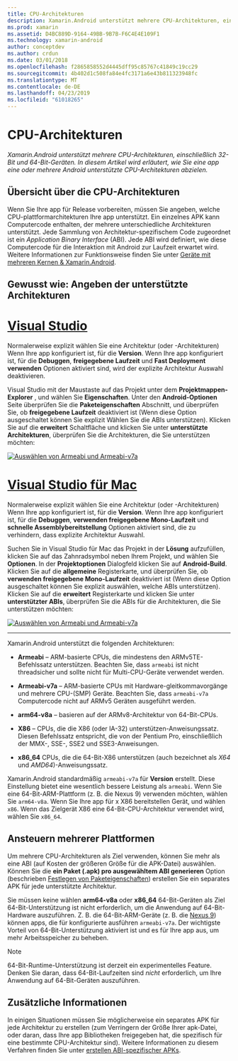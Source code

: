 ```yaml
---
title: CPU-Architekturen
description: Xamarin.Android unterstützt mehrere CPU-Architekturen, einschließlich 32-Bit und 64-Bit-Geräten. In diesem Artikel wird erläutert, wie Sie eine app eine oder mehrere Android unterstützte CPU-Architekturen abzielen.
ms.prod: xamarin
ms.assetid: D4BC889D-9164-49BB-9B7B-F6C4E4E109F1
ms.technology: xamarin-android
author: conceptdev
ms.author: crdun
ms.date: 03/01/2018
ms.openlocfilehash: f2865858552d4445dff95c85767c41849c19cc29
ms.sourcegitcommit: 4b402d1c508fa84e4fc3171a6e43b811323948fc
ms.translationtype: MT
ms.contentlocale: de-DE
ms.lasthandoff: 04/23/2019
ms.locfileid: "61018265"
---
```

# <a name="cpu-architectures"></a>CPU-Architekturen

_Xamarin.Android unterstützt mehrere CPU-Architekturen, einschließlich 32-Bit und 64-Bit-Geräten. In diesem Artikel wird erläutert, wie Sie eine app eine oder mehrere Android unterstützte CPU-Architekturen abzielen._

## <a name="cpu-architectures-overview"></a>Übersicht über die CPU-Architekturen

Wenn Sie Ihre app für Release vorbereiten, müssen Sie angeben, welche CPU-plattformarchitekturen Ihre app unterstützt. Ein einzelnes APK kann Computercode enthalten, der mehrere unterschiedliche Architekturen unterstützt. Jede Sammlung von Architektur-spezifischem Code zugeordnet ist ein *Application Binary Interface* (ABI). Jede ABI wird definiert, wie diese Computercode für die Interaktion mit Android zur Laufzeit erwartet wird.
Weitere Informationen zur Funktionsweise finden Sie unter [Geräte mit mehreren Kernen &amp; Xamarin.Android](~/android/deploy-test/multicore-devices.md).


## <a name="how-to-specify-supported-architectures"></a>Gewusst wie: Angeben der unterstützte Architekturen

# <a name="visual-studiotabwindows"></a>[Visual Studio](#tab/windows)

Normalerweise explizit wählen Sie eine Architektur (oder -Architekturen) Wenn Ihre app konfiguriert ist, für die **Version**. Wenn Ihre app konfiguriert ist, für die **Debuggen**, **freigegebene Laufzeit** und **Fast Deployment verwenden** Optionen aktiviert sind, wird der explizite Architektur Auswahl deaktivieren.

Visual Studio mit der Maustaste auf das Projekt unter dem **Projektmappen-Explorer** , und wählen Sie **Eigenschaften**. Unter den **Android-Optionen** Seite überprüfen Sie die **Paketeigenschaften** Abschnitt, und überprüfen Sie, ob **freigegebene Laufzeit** deaktiviert ist (Wenn diese Option ausgeschaltet können Sie explizit Wählen Sie die ABIs unterstützen). Klicken Sie auf die **erweitert** Schaltfläche und klicken Sie unter **unterstützte Architekturen**, überprüfen Sie die Architekturen, die Sie unterstützen möchten:

[![Auswählen von Armeabi und Armeabi-v7a](cpu-architectures-images/vs/01-abi-selections-sml.png)](cpu-architectures-images/vs/01-abi-selections.png#lightbox)

# <a name="visual-studio-for-mactabmacos"></a>[Visual Studio für Mac](#tab/macos)

Normalerweise explizit wählen Sie eine Architektur (oder -Architekturen) Wenn Ihre app konfiguriert ist, für die **Version**. Wenn Ihre app konfiguriert ist, für die **Debuggen**, **verwenden freigegebene Mono-Laufzeit** und **schnelle Assemblybereitstellung** Optionen aktiviert sind, die zu verhindern, dass explizite Architektur Auswahl.

Suchen Sie in Visual Studio für Mac das Projekt in der **Lösung** aufzufüllen, klicken Sie auf das Zahnradsymbol neben Ihrem Projekt, und wählen Sie **Optionen**. In der **Projektoptionen** Dialogfeld klicken Sie auf **Android-Build**. Klicken Sie auf die **allgemeine** Registerkarte, und überprüfen Sie, ob **verwenden freigegebene Mono-Laufzeit** deaktiviert ist (Wenn diese Option ausgeschaltet können Sie explizit auswählen, welche ABIs unterstützen). Klicken Sie auf die **erweitert** Registerkarte und klicken Sie unter **unterstützter ABIs**, überprüfen Sie die ABIs für die Architekturen, die Sie unterstützen möchten:

[![Auswählen von Armeabi und Armeabi-v7a](cpu-architectures-images/xs/01-abi-selections-sml.png)](cpu-architectures-images/xs/01-abi-selections.png#lightbox)

-----


Xamarin.Android unterstützt die folgenden Architekturen:

-   **Armeabi** &ndash; ARM-basierte CPUs, die mindestens den ARMv5TE-Befehlssatz unterstützen. Beachten Sie, dass `armeabi` ist nicht threadsicher und sollte nicht für Multi-CPU-Geräte verwendet werden.

-   **Armeabi-v7a** &ndash; ARM-basierte CPUs mit Hardware-gleitkommavorgänge und mehrere CPU-(SMP) Geräte. Beachten Sie, dass `armeabi-v7a` Computercode nicht auf ARMv5 Geräten ausgeführt werden.

-   **arm64-v8a** &ndash; basieren auf der ARMv8-Architektur von 64-Bit-CPUs.

-   **X86** &ndash; CPUs, die die X86 (oder IA-32) unterstützen-Anweisungssatz. Diesen Befehlssatz entspricht, die von der Pentium Pro, einschließlich der MMX-, SSE-, SSE2 und SSE3-Anweisungen.

-   **x86_64** CPUs, die die 64-Bit-X86 unterstützen (auch bezeichnet als *X64* und *AMD64*)-Anweisungssatz.

Xamarin.Android standardmäßig `armeabi-v7a` für **Version** erstellt. Diese Einstellung bietet eine wesentlich bessere Leistung als `armeabi`. Wenn Sie eine 64-Bit-ARM-Plattform (z. B. die Nexus 9) verwenden möchten, wählen Sie `arm64-v8a`. Wenn Sie Ihre app für x X86 bereitstellen Gerät, und wählen `x86`. Wenn das Zielgerät X86 eine 64-Bit-CPU-Architektur verwendet wird, wählen Sie `x86_64`.

## <a name="targeting-multiple-platforms"></a>Ansteuern mehrerer Plattformen

Um mehrere CPU-Architekturen als Ziel verwenden, können Sie mehr als eine ABI (auf Kosten der größeren Größe für die APK-Datei) auswählen. Können Sie die **ein Paket (.apk) pro ausgewähltem ABI generieren** Option (beschrieben [Festlegen von Paketeigenschaften](~/android/deploy-test/release-prep/index.md#Set_Packaging_Properties)) erstellen Sie ein separates APK für jede unterstützte Architektur.

Sie müssen keine wählen **arm64-v8a** oder **x86_64** 64-Bit-Geräten als Ziel 64-Bit-Unterstützung ist nicht erforderlich, um die Anwendung auf 64-Bit-Hardware auszuführen. Z. B. die 64-Bit-ARM-Geräte (z. B. die [Nexus 9](http://www.google.com/nexus/9/)) können apps, die für konfigurierte ausführen `armeabi-v7a`. Der wichtigste Vorteil von 64-Bit-Unterstützung aktiviert ist und es für Ihre app aus, um mehr Arbeitsspeicher zu beheben.

> [!NOTE]
> 64-Bit-Runtime-Unterstützung ist derzeit ein experimentelles Feature. Denken Sie daran, dass 64-Bit-Laufzeiten sind *nicht* erforderlich, um Ihre Anwendung auf 64-Bit-Geräten auszuführen. 

## <a name="additional-information"></a>Zusätzliche Informationen

In einigen Situationen müssen Sie möglicherweise ein separates APK für jede Architektur zu erstellen (zum Verringern der Größe Ihrer apk-Datei, oder daran, dass Ihre app Bibliotheken freigegeben hat, die spezifisch für eine bestimmte CPU-Architektur sind).
Weitere Informationen zu diesem Verfahren finden Sie unter [erstellen ABI-spezifischer APKs](~/android/deploy-test/building-apps/abi-specific-apks.md).
